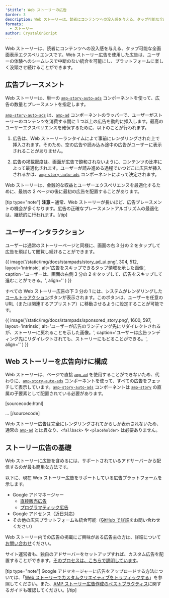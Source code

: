```yaml
---
'$title': Web ストーリーの広告
$order: 3
description: Web ストーリーは、読者にコンテンツへの没入感を与える、タップ可能な全画面表示エクスペリエンスです。AMPストーリー広告を使用した広告は、シームレスで中断のない...
formats:
  - ストーリー
author: CrystalOnScript
---
```


Web ストーリーは、読者にコンテンツへの没入感を与える、タップ可能な全画面表示エクスペリエンスです。Web ストーリー広告を使用した広告は、ユーザーの体験へのシームレスで中断のない統合を可能にし、プラットフォームに楽しく没頭させ続けることができます。

## 広告プレースメント

Web ストーリーは、単一の [`amp-story-auto-ads`](../../../documentation/components/reference/amp-story-auto-ads.md) コンポーネントを使って、広告の数量とプレースメントを指定します。

[`amp-story-auto-ads`](../../../documentation/components/reference/amp-story-auto-ads.md) は、[`amp-ad`](../../../documentation/components/reference/amp-ad.md) コンポーネントのラッパーで、ユーザーがストーリーのコンテンツを消費する間に 1 つ以上の広告を動的に挿入します。最高のユーザーエクスペリエンスを確保するために、以下のことが行われます。

1. 広告は、Web ストーリーランタイムによて事前にレンダリングされた上で挿入されます。そのため、空の広告や読み込み途中の広告がユーザーに表示されることがありません。

2. 広告の掲載密度は、画面が広告で飽和されないように、コンテンツの比率によって最適化されます。ユーザーが読み進める過程でいつどこに広告が挿入されるかは、[`amp-story-auto-ads`](../../../documentation/components/reference/amp-story-auto-ads.md) コンポーネントによって決定されます。

Web ストーリーは、金銭的な収益とユーザーエクスペリエンスを最適化するために、最初の 2 ページの後に最初の広告を配置することがあります。

<amp-anim width="360" height="640" src="/static/img/docs/stampads/stamp_gif_ad.gif">
  <amp-img placeholder width="360" height="640" src="/static/img/docs/stampads/stamp_gif_still.png">
  </amp-img></amp-anim>

[tip type="note"] **注意 –** 通常、Web ストーリーが長いほど、広告プレースメントの機会が多くなります。広告の正確なプレースメントアルゴリズムの最適化は、継続的に行われます。[/tip]

## ユーザーインタラクション

ユーザーは通常のストーリーページと同様に、画面の右 3 分の 2 をタップして広告を飛ばして閲覧し続けることができます。

{{ image('/static/img/docs/stampads/story_ad_ui.png', 304, 512, layout='intrinsic', alt='広告をスキップできるタップ領域を示した画像', caption='ユーザーは、画面の右側 3 分の 2 をタップして、広告をスキップして進むことができる。', align='' ) }}

すべての Web ストーリー広告の下 3 分の 1 には、システムがレンダリングした[コールトゥアクション](story_ads_best_practices.md#call-to-action-button-text-enum)ボタンが表示されます。このボタンは、ユーザーを任意の URL（または関連するアプリストア）に移動させるように設定することが可能です。

{{ image('/static/img/docs/stampads/sponsored_story.png', 1600, 597, layout='intrinsic', alt='ユーザーが広告のランディング先にリダイレクトされるが、ストーリーに戻れることを示した画像。', caption='ユーザーは広告ランディング先にリダイレクトされても、ストーリーにもどることができる。', align='' ) }}

## Web ストーリーを広告向けに構成

Web ストーリーは、ページで直接 [`amp-ad`](../../../documentation/components/reference/amp-ad.md) を使用することができないため、代わりに、[`amp-story-auto-ads`](../../../documentation/components/reference/amp-story-auto-ads.md) コンポーネントを使って、すべての広告をフェッチして表示しています。[`amp-story-auto-ads`](../../../documentation/components/reference/amp-story-auto-ads.md) コンポーネントは [`amp-story`](../../../documentation/components/reference/amp-story.md) の直属の子要素として配置されている必要があります。

[sourcecode:html]
<amp-story>
<amp-story-auto-ads>
<script type="application/json">
{
"ad-attributes": {
// ad server configuration
}
}
</script>
</amp-story-auto-ads>
<amp-story-page>
...
</amp-story>
[/sourcecode]

Web ストーリー広告は完全にレンダリングされてからしか表示されないため、通常の [`amp-ad`](../../../documentation/components/reference/amp-ad.md) とは異なり、`<fallback>` や `<placeholder>` は必要ありません。

## ストーリー広告の基礎

Web ストーリーに広告を含めるには、サポートされているアドサーバーから配信するのが最も簡単な方法です。

以下に、現在 Web ストーリー広告をサポートしている広告プラットフォームを示します。

- Google アドマネージャー
  - [直接販売広告](https://support.google.com/admanager/answer/9038178)
  - [プログラマティック広告](https://support.google.com/admanager/answer/9416436)
- Google アドセンス（近日対応）
- その他の広告プラットフォームも統合可能（[GitHub で詳細](https://github.com/ampproject/amphtml/issues/30769)をお問い合わせください）

Web ストーリー内での広告の掲載にご興味がある広告主の方は、詳細について[お問い合わせ](mailto:story-ads-wg@google.com)ください。

サイト運営者も、独自のアドサーバーをセットアップすれば、カスタム広告を配置することができます。[そのプロセスは、こちらで説明しています](https://github.com/ampproject/amphtml/blob/master/extensions/amp-story/amp-story-ads.md#publisher-placed-ads)。

[tip type="note"] Google アドマネージャーに広告をアップロードする方法については、「[Web ストーリーでカスタムクリエイティブをトラフィックする](https://support.google.com/admanager/answer/9038178)」を参照してください。また、[AMP ストーリー広告作成のベストプラクティス](story_ads_best_practices.md)に関するガイドも確認してください。[/tip]
